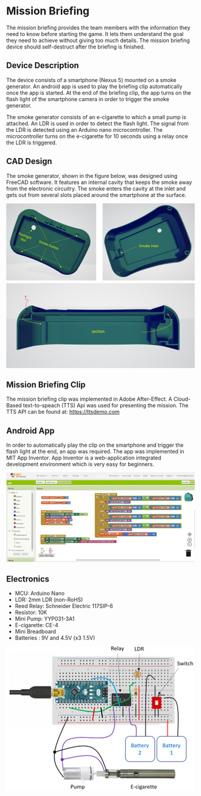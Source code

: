 # Mission Briefing
The mission briefing provides the team members with the information they need to know before starting the game. It lets them understand the goal they need to achieve without giving too much details. The mission briefing device should self-destruct after the briefing is finished.

## Device Description
The device consists of a smartphone (Nexus 5) mounted on a smoke generator. An android app is used to play the briefing clip automatically once the app is started. At the end of the briefing clip, the app turns on the flash light of the smartphone camera in order to trigger the smoke generator. 

The smoke generator consists of an e-cigarette to which a small pump is attached. An LDR is used in order to detect the flash light. The signal from the LDR is detected using an Arduino nano microcontroller. The microcontroller turns on the e-cigarette for 10 seconds using a relay once the LDR is triggered.

## CAD Design
The smoke generator, shown in the figure below, was designed using FreeCAD software. It features an internal cavity that keeps the smoke away from the electronic circuitry. The smoke enters the cavity at the inlet and gets out from several slots placed around the smartphone at the surface.

![CAD Image](https://github.com/ubilab-escape/mission-briefing/blob/master/CAD/Images/0.png)

## Mission Briefing Clip
The mission briefing clip was implemented in Adobe After-Effect. A Cloud-Based text-to-speach (TTS) Api was used for presenting the mission. The TTS API can be found at: https://ttsdemo.com

## Android App
In order to automatically play the clip on the smartphone and trigger the flash light at the end, an app was required. The app was implemented in MIT App Inventor. App Inventor is a web-application integrated development environment which is very easy for beginners.

![App Image](https://github.com/ubilab-escape/mission-briefing/blob/master/Android%20App/UBI.png)

## Electronics 
- MCU: Arduino Nano 
- LDR: 2mm LDR (non-RoHS)
- Reed Relay: Schneider Electric 117SIP-6 
- Resistor: 10K 
- Mini Pump: YYP031-3A1
- E-cigarette: CE-4
- Mini Breadboard
- Batteries : 9V and 4.5V (x3 1.5V)

![Circuit Image](https://github.com/ubilab-escape/mission-briefing/blob/master/Circuit.PNG)
